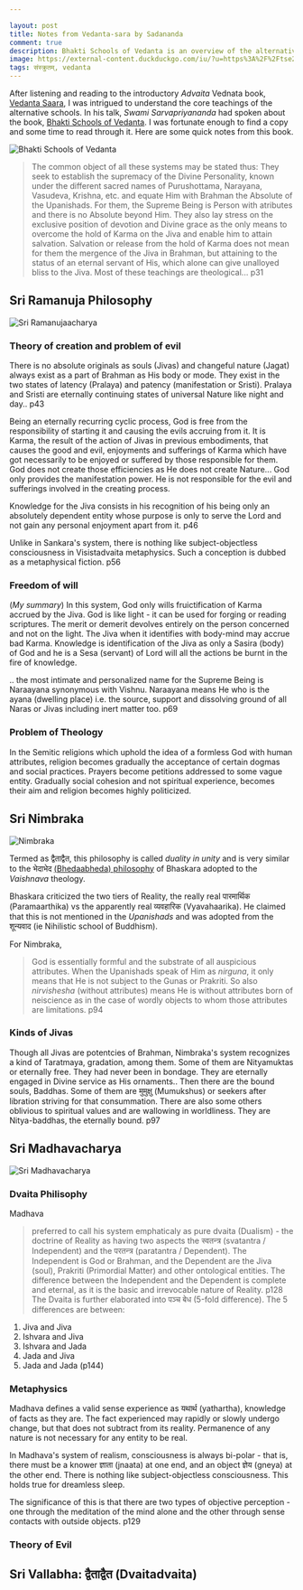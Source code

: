 ```yaml
---

layout: post
title: Notes from Vedanta-sara by Sadananda
comment: true
description: Bhakti Schools of Vedanta is an overview of the alternatives to the Advaita school of Vedanta. It provides a good comprehensive coverage of Vaishnavism through the schools of Ramanujam, Nimbraka, Madhva, Vallabha and Chaitanya.
image: https://external-content.duckduckgo.com/iu/?u=https%3A%2F%2Ftse2.mm.bing.net%2Fth%3Fid%3DOIP.Buq05IwHHZTfJdcY0zEPZAAAAA%26pid%3DApi&f=1
tags: संस्क्रुतम्, vedanta
---
```


After listening and reading to the introductory _Advaita_ Vednata book, [Vedanta Saara](/Notes-from-Vedantasaara-Sadananda/), I was intrigued to understand the core teachings of the alternative schools. In his talk, _Swami Sarvapriyananda_ had spoken about the book, [Bhakti Schools of Vedanta](https://www.vedanta.com/store/bhakti_schools_of_vedanta.htm). I was fortunate enough to find a copy and some time to read through it. Here are some quick notes from this book.

![Bhakti Schools of Vedanta](https://external-content.duckduckgo.com/iu/?u=https%3A%2F%2Ftse2.mm.bing.net%2Fth%3Fid%3DOIP.Buq05IwHHZTfJdcY0zEPZAAAAA%26pid%3DApi&f=1)


>The common object of all these systems may be stated thus: They seek to establish the supremacy of the Divine Personality, known under the different sacred names of Purushottama, Narayana, Vasudeva, Krishna, etc. and equate Him with Brahman the Absolute of the Upanishads. For them, the Supreme Being is Person with atributes and there is no Absolute beyond Him. They also lay stress on the exclusive position of devotion and Divine grace as the only means to overcome the hold of Karma on the Jiva and enable him to attain salvation. Salvation or release from the hold of Karma does not mean for them the mergence of the Jiva in Brahman, but attaining to the status of an eternal servant of His, which alone can give unalloyed bliss to the Jiva. Most of these teachings are theological... p31

## Sri Ramanuja Philosophy

![Sri Ramanujaacharya](https://upload.wikimedia.org/wikipedia/commons/9/93/Ramanujacharya.jpg)

### Theory of creation and problem of evil

There is no absolute originals as souls (Jivas) and changeful nature (Jagat) always exist as a part of Brahman as His body or mode. They exist in the two states of latency (Pralaya) and patency (manifestation or Sristi). Pralaya and Sristi are eternally continuing states of universal Nature like night and day.. p43

Being an eternally recurring cyclic process, God is free from the responsibility of starting it and causing the evils accruing from it. It is Karma, the result of the action of Jivas in previous embodiments, that causes the good and evil, enjoyments and sufferings of Karma which have got necessarily to be enjoyed or suffered by those responsible for them. God does not create those efficiencies as He does not create Nature... God only provides the manifestation power. He is not responsible for the evil and sufferings involved in the creating process.

Knowledge for the Jiva consists in his recognition of his being only an absolutely dependent entity whose purpose is only to serve the Lord and not gain any personal enjoyment apart from it. p46

Unlike in Sankara's system, there is nothing like subject-objectless consciousness in Visistadvaita  metaphysics. Such a conception is dubbed as a metaphysical fiction. p56

### Freedom of will

(_My summary_)
In this system, God only wills fruictification of Karma accrued by the Jiva. God is like light - it can be used for forging or reading scriptures. The merit or demerit devolves entirely on the person concerned and not on the light. The Jiva when it identifies with body-mind may accrue bad Karma. Knowledge is identification of the Jiva as only a Sasira (body) of God and he is a Sesa (servant) of Lord will all the actions be burnt in the fire of knowledge.

.. the most intimate and personalized name for the Supreme Being is Naraayana synonymous with Vishnu. Naraayana means He who is the ayana (dwelling place) i.e. the source, support and dissolving ground of all Naras or Jivas including inert matter too. p69

### Problem of Theology

In the Semitic religions which uphold the idea of a formless God with human attributes, religion becomes gradually the acceptance of certain dogmas and social practices. Prayers become petitions addressed to some vague entity. Gradually social cohesion and not spiritual experience, becomes their aim and religion becomes highly politicized.

## Sri Nimbraka

![Nimbraka](https://cdn.britannica.com/11/133411-050-F57DAED3/Nimbarka-Sri-Golok-Dham-Ashram-New-Delhi.jpg)

Termed as द्वैताद्वैत, this philosophy is called _duality in unity_ and is very similar to the भेदाभेद [(Bhedaabheda) philosophy](https://en.wikipedia.org/wiki/Bhedabheda) of Bhaskara adopted to the _Vaishnava_ theology.

Bhaskara criticized the two tiers of Reality, the really real पारमार्थिक (Paramaarthika) vs the apparently real व्यवहारिक (Vyavahaarika). He claimed that this is not mentioned in the _Upanishads_ and was adopted from the शून्यवाद (ie Nihilistic school of Buddhism). 

For Nimbraka,
>God is essentially formful and the substrate of all auspicious attributes. When the Upanishads speak of Him as _nirguna_, it only means that He is not subject to the Gunas or Prakriti. So also _nirvishesha_ (without attributes) means He is without attributes born of neiscience as in the case of wordly objects to whom those attributes are limitations. p94

### Kinds of Jivas

Though all Jivas are potentcies of Brahman, Nimbraka's system recognizes a kind of Taratmaya, gradation, among them. Some of them are Nityamuktas or eternally free. They had never been in bondage. They are eternally engaged in Divine service as His ornaments.. Then there are the bound souls, Baddhas. Some of them are मुमुक्षु  (Mumukshus) or seekers after libration striving for that consummation. There are also some others oblivious to spiritual values and are wallowing in worldliness. They are Nitya-baddhas, the eternally bound. p97


## Sri Madhavacharya

![Sri Madhavacharya](https://upload.wikimedia.org/wikipedia/commons/b/b3/Jagadguru_Madhvacharya.jpg)

### Dvaita Philisophy

Madhava
>preferred to call his system emphaticaly as pure dvaita (Dualism) - the doctrine of Reality as having two aspects the स्वतन्त्र (svatantra / Independent) and the परतन्त्र (paratantra / Dependent). The Independent is God or Brahman, and the Dependent are the Jiva (soul), Prakriti (Primordial Matter) and other ontological entities. The difference between the Independent and the Dependent is complete and eternal, as it is the basic and irrevocable nature of Reality. p128 The Dvaita is further elaborated into पञ्च बेध (5-fold difference). The 5 differences are between:

1. Jiva and Jiva
2. Ishvara and Jiva
3. Ishvara and Jada
4. Jada and Jiva
5. Jada and Jada (p144)

### Metaphysics

Madhava defines a valid sense experience as यथार्थ (yathartha), knowledge of facts as they are. The fact experienced may rapidly or slowly undergo change, but that does not subtract from its reality. Permanence of any nature is not necessary for any entity to be real.

In Madhava's system of realism, consciousness is always bi-polar - that is, there must be a knower ज्ञाता (jnaata) at one end, and an object ज्ञेय (gneya) at the other end. There is nothing like subject-objectless consciousness. This holds true for dreamless sleep. 

The significance of this is that there are two types of objective perception - one through the meditation of the mind alone and the other through sense contacts with outside objects. p129

### Theory of Evil






## Sri Vallabha: द्वैताद्वैत (Dvaitadvaita)

